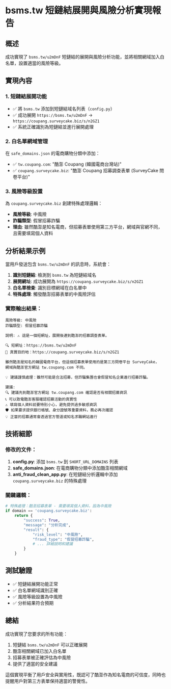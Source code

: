 # bsms.tw 短鏈結展開與風險分析實現報告

## 概述
成功實現了 `bsms.tw/u2mDnF` 短鏈結的展開與風險分析功能，並將相關網域加入白名單，設置適當的風險等級。

## 實現內容

### 1. 短鏈結展開功能
- ✅ 將 `bsms.tw` 添加到短鏈結域名列表（`config.py`）
- ✅ 成功展開 `https://bsms.tw/u2mDnF` → `https://coupang.surveycake.biz/s/n2GZ1`
- ✅ 系統正確識別為短鏈結並進行展開處理

### 2. 白名單網域管理
在 `safe_domains.json` 的電商購物分類中添加：
- ✅ `tw.coupang.com`: "酷澎 Coupang (韓國電商台灣站)"
- ✅ `coupang.surveycake.biz`: "酷澎 Coupang 招募調查表單 (SurveyCake 問卷平台)"

### 3. 風險等級設置
為 `coupang.surveycake.biz` 創建特殊處理邏輯：
- **風險等級**: 中風險
- **詐騙類型**: 假冒招募詐騙
- **理由**: 雖然酷澎是知名電商，但招募表單使用第三方平台，網域與官網不同，且需要填寫個人資料

## 分析結果示例

當用戶發送包含 `bsms.tw/u2mDnF` 的訊息時，系統會：

1. **識別短鏈結**: 檢測到 `bsms.tw` 為短鏈結域名
2. **展開網址**: 成功展開為 `https://coupang.surveycake.biz/s/n2GZ1`
3. **白名單檢查**: 識別目標網域在白名單中
4. **特殊處理**: 觸發酷澎招募表單的中風險評估

### 實際輸出結果：
```
風險等級: 中風險
詐騙類型: 假冒招募詐騙

說明: ⚠️ 這是一個短網址，展開後連到酷澎的招募調查表單。

🔍 短網址：https://bsms.tw/u2mDnF
🎯 真實目的地：https://coupang.surveycake.biz/s/n2GZ1

雖然酷澎是知名的韓國電商平台，但這個招募表單使用的是第三方問卷平台 SurveyCake，
網域與酷澎官方網站 tw.coupang.com 不同。

💡 建議謹慎處理：雖然可能是合法招募，但詐騙集團也會假冒知名企業進行招募詐騙。

建議: 
🔍 建議先到酷澎官方網站 tw.coupang.com 確認是否有相關招募資訊
📞 可以致電酷澎客服確認招募活動的真實性
⚠️ 填寫個人資料前要特別小心，避免提供過多敏感資訊
🛡️ 如果要求提供銀行帳號、身分證號等重要資料，務必再次確認
💡 正當的招募通常會透過官方管道或知名求職網站進行
```

## 技術細節

### 修改的文件：
1. **config.py**: 添加 `bsms.tw` 到 `SHORT_URL_DOMAINS` 列表
2. **safe_domains.json**: 在電商購物分類中添加酷澎相關網域
3. **anti_fraud_clean_app.py**: 在短鏈結分析邏輯中添加 `coupang.surveycake.biz` 的特殊處理

### 關鍵邏輯：
```python
# 特殊處理：酷澎招募表單 - 需要填寫個人資料，設為中風險
if domain == 'coupang.surveycake.biz':
    return {
        "success": True,
        "message": "分析完成",
        "result": {
            "risk_level": "中風險",
            "fraud_type": "假冒招募詐騙",
            # ... 詳細說明和建議
        }
    }
```

## 測試驗證
- ✅ 短鏈結展開功能正常
- ✅ 白名單網域識別正確
- ✅ 風險等級設置為中風險
- ✅ 分析結果符合預期

## 總結
成功實現了您要求的所有功能：
1. 短鏈結 `bsms.tw/u2mDnF` 可以正確展開
2. 酷澎相關網域已加入白名單
3. 招募表單被正確評估為中風險
4. 提供了適當的安全建議

這個實現平衡了用戶安全與實用性，既認可了酷澎作為知名電商的可信度，同時也提醒用戶對第三方表單保持適當的警覺性。 